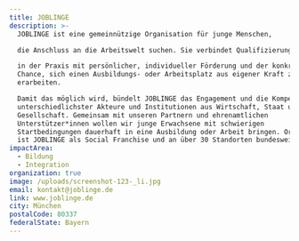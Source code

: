 ```yaml
---
title: JOBLINGE
description: >-
  JOBLINGE ist eine gemeinnützige Organisation für junge Menschen, 

  die Anschluss an die Arbeitswelt suchen. Sie verbindet Qualifizierung 

  in der Praxis mit persönlicher, individueller Förderung und der konkreten
  Chance, sich einen Ausbildungs- oder Arbeitsplatz aus eigener Kraft zu
  erarbeiten. 

  Damit das möglich wird, bündelt JOBLINGE das Engagement und die Kompetenzen
  unterschiedlichster Akteure und Institutionen aus Wirtschaft, Staat und
  Gesellschaft. Gemeinsam mit unseren Partnern und ehrenamtlichen
  Unterstützer*innen wollen wir junge Erwachsene mit schwierigen
  Startbedingungen dauerhaft in eine Ausbildung oder Arbeit bringen. Organisiert
  ist JOBLINGE als Social Franchise und an über 30 Standorten bundesweit aktiv.
impactArea:
  - Bildung
  - Integration
organization: true
image: /uploads/screenshot-123-_li.jpg
email: kontakt@joblinge.de
link: www.joblinge.de
city: München
postalCode: 80337
federalState: Bayern
---
```


